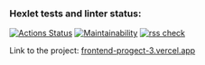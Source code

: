 ### Hexlet tests and linter status:
[![Actions Status](https://github.com/dmitryfirsanov/frontend-project-11/workflows/hexlet-check/badge.svg)](https://github.com/dmitryfirsanov/frontend-project-11/actions)
[![Maintainability](https://api.codeclimate.com/v1/badges/c571a690daa694676b03/maintainability)](https://codeclimate.com/github/dmitryfirsanov/frontend-project-11/maintainability)
[![rss check](https://github.com/dmitryfirsanov/frontend-project-11/actions/workflows/rss-check.yml/badge.svg)](https://github.com/dmitryfirsanov/frontend-project-11/actions/workflows/rss-check.yml)

Link to the project: [frontend-progect-3.vercel.app](https://frontend-progect-3.vercel.app/)
